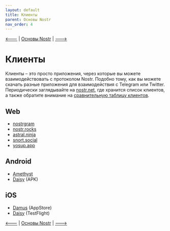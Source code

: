```yaml
---
layout: default
title: Клиенты
parent: Основы Nostr
nav_order: 4
---
```


[🡐](https://bitcoin21ideas.github.io/nostr-files/docs/basics/keys_management.html) | [Основы Nostr](https://bitcoin21ideas.github.io/nostr-files/docs/basics/basics.html) | [🡒](https://bitcoin21ideas.github.io/nostr-files/docs/basics/explorers.html)

# Клиенты
Клиенты – это просто приложения, через которые вы можете взаимодействовать с протоколом Nostr. Подобно тому, как вы можете скачать разные приложения для взаимодействия с Telegram или Twitter. Периодически заглядывайте на [nostr.net](https://nostr.net#clients), где хранится список клиентов, а также обратите внимание на [сравнительную таблицу клиентов](https://github.com/vishalxl/Nostr-Clients-Features-List#nostr-client-feature-list).

## Web
* [nostrgram](https://nostrgram.co/)
* [nostr.rocks](https://nostr.rocks/)
* [astral.ninja](https://astral.ninja/)
* [snort.social](https://snort.social/)
* [yosup.app](https://yosup.app/)

## Android
* [Amethyst](https://play.google.com/store/apps/details?id=com.vitorpamplona.amethyst&hl=en)
* [Daisy](https://neb.lol/nostr) (APK)

## iOS
* [Damus](https://damus.io/) (AppStore)
* [Daisy](https://neb.lol/nostr) (TestFlight)

[🡐](https://bitcoin21ideas.github.io/nostr-files/docs/basics/keys_management.html) | [Основы Nostr](https://bitcoin21ideas.github.io/nostr-files/docs/basics/basics.html) | [🡒](https://bitcoin21ideas.github.io/nostr-files/docs/basics/explorers.html)
